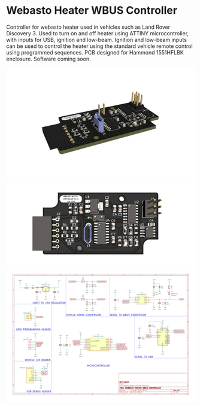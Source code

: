 # Webasto Heater WBUS Controller

Controller for webasto heater used in vehicles such as Land Rover Discovery 3. Used to turn on and off heater using ATTINY microcontroller, with inputs for USB, ignition and low-beam. Ignition and low-beam inputs can be used to control the heater using the standard vehicle remote control using programmed sequences. PCB designed for Hammond 1551HFLBK enclosure. Software coming soon. 

![Image1](https://github.com/matty337s/Webasto-Heater-WBUS-Controller/blob/main/img1.png "Image1")
![Image2](https://github.com/matty337s/Webasto-Heater-WBUS-Controller/blob/main/img2.png "Image2")
![Schematic](https://github.com/matty337s/Webasto-Heater-WBUS-Controller/blob/main/Schematic.png "Schematic")
